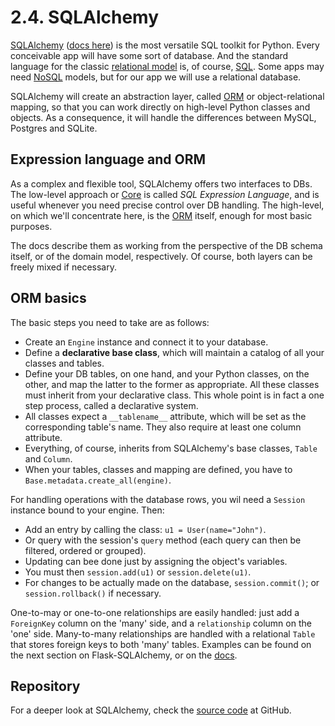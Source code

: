 2.4. SQLAlchemy
===============

[SQLAlchemy](http://www.sqlalchemy.org/)
([docs here](http://www.sqlalchemy.org/docs/))
is the most versatile SQL toolkit for Python.
Every conceivable app will have some sort of database.
And the standard language for the classic
[relational model](https://en.wikipedia.org/wiki/Relational_model)
is, of course, [SQL](https://en.wikipedia.org/wiki/SQL).
Some apps may need [NoSQL](https://en.wikipedia.org/wiki/NoSQL) models,
but for our app we will use a relational database.

SQLAlchemy will create an abstraction layer, called
[ORM](https://en.wikipedia.org/wiki/Object-relational_mapping)
or object-relational mapping, so that you can work directly
on high-level Python classes and objects. As a consequence,
it will handle the differences between MySQL, Postgres and SQLite.

Expression language and ORM
---------------------------

As a complex and flexible tool, SQLAlchemy offers two interfaces to DBs.
The low-level approach or
[Core](http://docs.sqlalchemy.org/en/rel_1_0/core/tutorial.html)
is called _SQL Expression Language_,
and is useful whenever you need precise control over DB handling.
The high-level, on which we'll concentrate here, is the
[ORM](http://docs.sqlalchemy.org/en/rel_1_0/orm/tutorial.html)
itself, enough for most basic purposes.

The docs describe them as working from the perspective
of the DB schema itself, or of the domain model, respectively.
Of course, both layers can be freely mixed if necessary.

ORM basics
----------

The basic steps you need to take are as follows:

* Create an `Engine` instance and connect it to your database.
* Define a **declarative base class**, which will maintain a catalog
  of all your classes and tables.
* Define your DB tables, on one hand, and your Python classes, on the other,
  and map the latter to the former as appropriate.
  All these classes must inherit from your declarative class.
  This whole point is in fact a one step process, called a declarative system.
* All classes expect a `__tablename__` attribute,
  which will be set as the corresponding table's name.
  They also require at least one column attribute.
* Everything, of course, inherits from SQLAlchemy's base classes,
  `Table` and `Column`.
* When your tables, classes and mapping are defined, you have to
  `Base.metadata.create_all(engine)`.

For handling operations with the database rows,
you wil need a `Session` instance bound to your engine.
Then:

* Add an entry by calling the class: `u1 = User(name="John")`.
* Or query with the session's `query` method
  (each query can then be filtered, ordered or grouped).
* Updating can bee done just by assigning the object's variables.
* You must then `session.add(u1)` or `session.delete(u1)`.
* For changes to be actually made on the database, `session.commit()`;
  or `session.rollback()` if necessary.

One-to-may or one-to-one relationships are easily handled:
just add a `ForeignKey` column on the 'many' side,
and a `relationship` column on the 'one' side.
Many-to-many relationships are handled with a relational `Table`
that stores foreign keys to both 'many' tables.
Examples can be found on the next section on Flask-SQLAlchemy, or on the
[docs](http://docs.sqlalchemy.org/en/rel_1_0/orm/basic_relationships.html).

Repository
----------

For a deeper look at SQLAlchemy, check the
[source code](https://github.com/zzzeek/sqlalchemy)
at GitHub.
